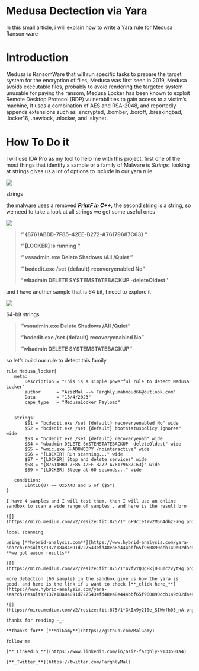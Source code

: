 ﻿
# Medusa Dectection via Yara

In this small article, i will explain how to write a Yara rule for Medusa Ransomware

# Introduction

Medusa is RansomWare that will run specific tasks to prepare the target system for the encryption of files, Medusa was first seen in 2019, Medusa avoids executable files, probably to avoid rendering the targeted system unusable for paying the ransom, Medusa Locker has been known to exploit Remote Desktop Protocol (RDP) vulnerabilities to gain access to a victim’s machine, It uses a combination of AES and RSA-2048, and reportedly appends extensions such as .encrypted, .bomber, .boroff, .breakingbad, .locker16, .newlock, .nlocker, and .skynet.

# How To Do it

I will use IDA Pro as my tool to help me with this project, first one of the most things that identify a sample or a family of Malware is _Strings,_ looking at strings gives us a lot of options to include in our yara rule

![](https://miro.medium.com/v2/resize:fit:875/1*AHkHJzNX2Dfv_wM1rQ5_LA.png)

strings

the malware uses a removed **_PrintF in C++,_**  the second string is a string, so we need to take a look at all strings we get some useful ones

![](https://miro.medium.com/v2/resize:fit:875/1*YMdjx5AD3jF0rkkFDk9czA.png)

> **“ {8761ABBD-7F85–42EE-B272-A76179687C63} ”**
> 
> **“ [LOCKER] Is running ”**
> 
> **“ vssadmin.exe Delete Shadows /All /Quiet ”**
> 
> **“ bcdedit.exe /set {default} recoveryenabled No”**
> 
> **‘ wbadmin DELETE SYSTEMSTATEBACKUP -deleteOldest ’**

and I have another sample that is 64 bit, I need to explore it

![](https://miro.medium.com/v2/resize:fit:875/1*iY5fRae4hXbCjzEXe8bLyA.png)

64-bit strings

> **“vssadmin.exe Delete Shadows /All /Quiet”**
> 
> **“bcdedit.exe /set {default} recoveryenabled No”**
> 
> **“wbadmin DELETE SYSTEMSTATEBACKUP”**

so let’s build our rule to detect this family
 ```
rule Medusa_locker{  
    meta:  
        Description = "This is a simple powerful rule to detect Medusa Locker"  
        author      = "AzizMal --> Farghly.mahmoud66@outlook.com"  
        Data        = "13/4/2023"  
        cape_type   = "MedusaLocker Payload"  
   
          
    strings:  
        $S1 = "bcdedit.exe /set {default} recoveryenabled No" wide  
        $S2 = "bcdedit.exe /set {default} bootstatuspolicy ignorea" wide  
        $S3 = "bcdedit.exe /set {default} recoveryenab" wide  
        $S4 = "wbadmin DELETE SYSTEMSTATEBACKUP -deleteOldest" wide  
        $S5 = "wmic.exe SHADOWCOPY /nointeractive" wide  
        $S6 = "[LOCKER] Run scanning..." wide  
        $S7 = "[LOCKER] Stop and delete services" wide  
        $S8 = "{8761ABBD-7F85-42EE-B272-A76179687C63}" wide  
        $S9 = "[LOCKER] Sleep at 60 seconds..." wide  
      
    condition:  
        uint16(0) == 0x5A4D and 5 of ($S*)   
}

I have 4 samples and I will test them, then I will use an online sandbox to scan a wide range of samples , and here is the result bro

![](https://miro.medium.com/v2/resize:fit:875/1*_6F9cIetYv2M564dhzE7Gg.png)

local scanning

using [**hybrid-analysis.com**](https://www.hybrid-analysis.com/yara-search/results/137e18a84891d727543efd48ea8e444bbf65f960890dcb149d02daee6d07b487) **we got awsom results**

![](https://miro.medium.com/v2/resize:fit:875/1*4VfvYQQgFkjDBLmczvyt9g.png)

more detection (60 sample) in the sandbox give us how the yara is good, and here is the link if u want to check [**_click here_**](https://www.hybrid-analysis.com/yara-search/results/137e18a84891d727543efd48ea8e444bbf65f960890dcb149d02daee6d07b487)

![](https://miro.medium.com/v2/resize:fit:875/1*GkIx9y2I0e_SIWmfh05_nA.png)

thanks for reading -_-

**thanks for** [**MalGamy**](https://github.com/MalGamy)

follow me

[**_LinkedIn_**](https://www.linkedin.com/in/aziz-farghly-9133501a4)

[**_Twitter_**](https://twitter.com/FarghlyMal)
